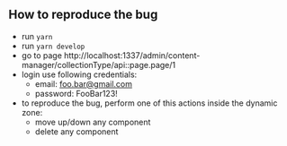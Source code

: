 ## How to reproduce the bug

- run `yarn`
- run `yarn develop`
- go to page http://localhost:1337/admin/content-manager/collectionType/api::page.page/1
- login use following credentials:
  - email: foo.bar@gmail.com
  - password: FooBar123!
- to reproduce the bug, perform one of this actions inside the dynamic zone:
  - move up/down any component
  - delete any component
